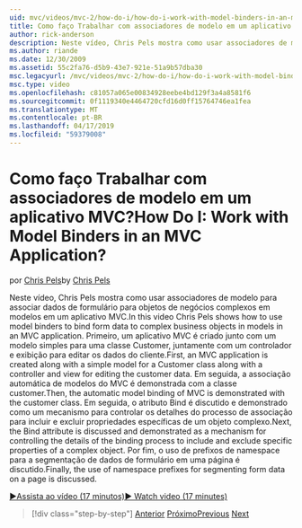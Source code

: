 ```yaml
---
uid: mvc/videos/mvc-2/how-do-i/how-do-i-work-with-model-binders-in-an-mvc-application
title: Como faço Trabalhar com associadores de modelo em um aplicativo MVC? | Microsoft Docs
author: rick-anderson
description: Neste vídeo, Chris Pels mostra como usar associadores de modelo para associar dados de formulário para objetos de negócios complexos em modelos em um aplicativo MVC. Primeiro, um applicat MVC...
ms.author: riande
ms.date: 12/30/2009
ms.assetid: 55c2fa76-d5b9-43e7-921e-51a9b57dba30
msc.legacyurl: /mvc/videos/mvc-2/how-do-i/how-do-i-work-with-model-binders-in-an-mvc-application
msc.type: video
ms.openlocfilehash: c81057a065e00834928eebe4bd129f3a4a8581f6
ms.sourcegitcommit: 0f1119340e4464720cfd16d0ff15764746ea1fea
ms.translationtype: MT
ms.contentlocale: pt-BR
ms.lasthandoff: 04/17/2019
ms.locfileid: "59379008"
---
```

# <a name="how-do-i-work-with-model-binders-in-an-mvc-application"></a><span data-ttu-id="3b1e0-105">Como faço Trabalhar com associadores de modelo em um aplicativo MVC?</span><span class="sxs-lookup"><span data-stu-id="3b1e0-105">How Do I: Work with Model Binders in an MVC Application?</span></span>

<span data-ttu-id="3b1e0-106">por [Chris Pels](https://twitter.com/chrispels)</span><span class="sxs-lookup"><span data-stu-id="3b1e0-106">by [Chris Pels](https://twitter.com/chrispels)</span></span>

<span data-ttu-id="3b1e0-107">Neste vídeo, Chris Pels mostra como usar associadores de modelo para associar dados de formulário para objetos de negócios complexos em modelos em um aplicativo MVC.</span><span class="sxs-lookup"><span data-stu-id="3b1e0-107">In this video Chris Pels shows how to use model binders to bind form data to complex business objects in models in an MVC application.</span></span> <span data-ttu-id="3b1e0-108">Primeiro, um aplicativo MVC é criado junto com um modelo simples para uma classe Customer, juntamente com um controlador e exibição para editar os dados do cliente.</span><span class="sxs-lookup"><span data-stu-id="3b1e0-108">First, an MVC application is created along with a simple model for a Customer class along with a controller and view for editing the customer data.</span></span> <span data-ttu-id="3b1e0-109">Em seguida, a associação automática de modelos do MVC é demonstrada com a classe customer.</span><span class="sxs-lookup"><span data-stu-id="3b1e0-109">Then, the automatic model binding of MVC is demonstrated with the customer class.</span></span> <span data-ttu-id="3b1e0-110">Em seguida, o atributo Bind é discutido e demonstrado como um mecanismo para controlar os detalhes do processo de associação para incluir e excluir propriedades específicas de um objeto complexo.</span><span class="sxs-lookup"><span data-stu-id="3b1e0-110">Next, the Bind attribute is discussed and demonstrated as a mechanism for controlling the details of the binding process to include and exclude specific properties of a complex object.</span></span> <span data-ttu-id="3b1e0-111">Por fim, o uso de prefixos de namespace para a segmentação de dados de formulário em uma página é discutido.</span><span class="sxs-lookup"><span data-stu-id="3b1e0-111">Finally, the use of namespace prefixes for segmenting form data on a page is discussed.</span></span>

[<span data-ttu-id="3b1e0-112">&#9654;Assista ao vídeo (17 minutos)</span><span class="sxs-lookup"><span data-stu-id="3b1e0-112">&#9654; Watch video (17 minutes)</span></span>](https://channel9.msdn.com/Blogs/ASP-NET-Site-Videos/how-do-i-work-with-model-binders-in-an-mvc-application)

> [!div class="step-by-step"]
> <span data-ttu-id="3b1e0-113">[Anterior](how-do-i-create-a-custom-html-helper-for-an-mvc-application.md)
> [Próximo](how-do-i-use-httpverbs-attributes-in-an-mvc-application.md)</span><span class="sxs-lookup"><span data-stu-id="3b1e0-113">[Previous](how-do-i-create-a-custom-html-helper-for-an-mvc-application.md)
[Next](how-do-i-use-httpverbs-attributes-in-an-mvc-application.md)</span></span>

